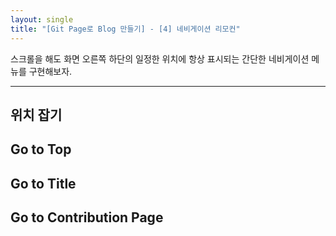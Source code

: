 ```yaml
---
layout: single
title: "[Git Page로 Blog 만들기] - [4] 네비게이션 리모컨"
---
```


스크롤을 해도 화면 오른쪽 하단의 일정한 위치에 항상 표시되는 간단한 네비게이션 메뉴를 구현해보자.

---

## 위치 잡기

## Go to Top

## Go to Title

## Go to Contribution Page
